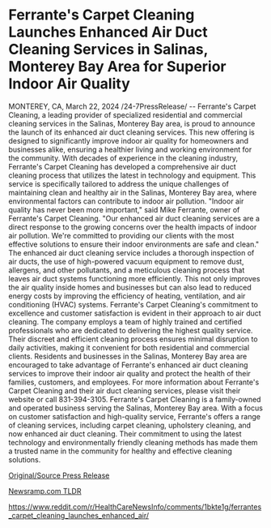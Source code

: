 # Ferrante's Carpet Cleaning Launches Enhanced Air Duct Cleaning Services in Salinas, Monterey Bay Area for Superior Indoor Air Quality

MONTEREY, CA, March 22, 2024 /24-7PressRelease/ -- Ferrante's Carpet Cleaning, a leading provider of specialized residential and commercial cleaning services in the Salinas, Monterey Bay area, is proud to announce the launch of its enhanced air duct cleaning services. This new offering is designed to significantly improve indoor air quality for homeowners and businesses alike, ensuring a healthier living and working environment for the community.  With decades of experience in the cleaning industry, Ferrante's Carpet Cleaning has developed a comprehensive air duct cleaning process that utilizes the latest in technology and equipment. This service is specifically tailored to address the unique challenges of maintaining clean and healthy air in the Salinas, Monterey Bay area, where environmental factors can contribute to indoor air pollution.  "Indoor air quality has never been more important," said Mike Ferrante, owner of Ferrante's Carpet Cleaning. "Our enhanced air duct cleaning services are a direct response to the growing concerns over the health impacts of indoor air pollution. We're committed to providing our clients with the most effective solutions to ensure their indoor environments are safe and clean."  The enhanced air duct cleaning service includes a thorough inspection of air ducts, the use of high-powered vacuum equipment to remove dust, allergens, and other pollutants, and a meticulous cleaning process that leaves air duct systems functioning more efficiently. This not only improves the air quality inside homes and businesses but can also lead to reduced energy costs by improving the efficiency of heating, ventilation, and air conditioning (HVAC) systems.  Ferrante's Carpet Cleaning's commitment to excellence and customer satisfaction is evident in their approach to air duct cleaning. The company employs a team of highly trained and certified professionals who are dedicated to delivering the highest quality service. Their discreet and efficient cleaning process ensures minimal disruption to daily activities, making it convenient for both residential and commercial clients.  Residents and businesses in the Salinas, Monterey Bay area are encouraged to take advantage of Ferrante's enhanced air duct cleaning services to improve their indoor air quality and protect the health of their families, customers, and employees.  For more information about Ferrante's Carpet Cleaning and their air duct cleaning services, please visit their website or call 831-394-3105.  Ferrante's Carpet Cleaning is a family-owned and operated business serving the Salinas, Monterey Bay area. With a focus on customer satisfaction and high-quality service, Ferrante's offers a range of cleaning services, including carpet cleaning, upholstery cleaning, and now enhanced air duct cleaning. Their commitment to using the latest technology and environmentally friendly cleaning methods has made them a trusted name in the community for healthy and effective cleaning solutions. 

[Original/Source Press Release](https://www.24-7pressrelease.com/press-release/509421/ferrantes-carpet-cleaning-launches-enhanced-air-duct-cleaning-services-in-salinas-monterey-bay-area-for-superior-indoor-air-quality)
                    

[Newsramp.com TLDR](None) 

https://www.reddit.com/r/HealthCareNewsInfo/comments/1bkte1g/ferrantes_carpet_cleaning_launches_enhanced_air/